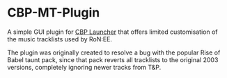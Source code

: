 # CBP-MT-Plugin
A simple GUI plugin for [CBP Launcher](https://github.com/MHLoppy/CBP-Launcher) that offers limited customisation of the music tracklists used by RoN:EE.

The plugin was originally created to resolve a bug with the popular Rise of Babel taunt pack, since that pack reverts all tracklists to the original 2003 versions, completely ignoring newer tracks from T&P.
